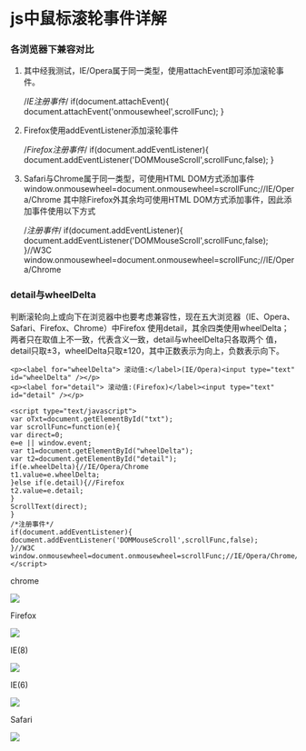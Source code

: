 # js中鼠标滚轮事件详解
### 各浏览器下兼容对比
1. 其中经我测试，IE/Opera属于同一类型，使用attachEvent即可添加滚轮事件。

    /*IE注册事件*/
    if(document.attachEvent){
    document.attachEvent('onmousewheel',scrollFunc);
    }

2. Firefox使用addEventListener添加滚轮事件

    /*Firefox注册事件*/
    if(document.addEventListener){
    document.addEventListener('DOMMouseScroll',scrollFunc,false);
    }

3. Safari与Chrome属于同一类型，可使用HTML DOM方式添加事件
window.onmousewheel=document.onmousewheel=scrollFunc;//IE/Opera/Chrome
其中除Firefox外其余均可使用HTML DOM方式添加事件，因此添加事件使用以下方式

    /*注册事件*/
    if(document.addEventListener){
    document.addEventListener('DOMMouseScroll',scrollFunc,false);
    }//W3C
    window.onmousewheel=document.onmousewheel=scrollFunc;//IE/Opera/Chrome

### detail与wheelDelta
判断滚轮向上或向下在浏览器中也要考虑兼容性，现在五大浏览器（IE、Opera、Safari、Firefox、Chrome）中Firefox 使用detail，其余四类使用wheelDelta；两者只在取值上不一致，代表含义一致，detail与wheelDelta只各取两个 值，detail只取±3，wheelDelta只取±120，其中正数表示为向上，负数表示向下。

    <p><label for="wheelDelta"> 滚动值:</label>(IE/Opera)<input type="text" id="wheelDelta" /></p>
    <p><label for="detail"> 滚动值:(Firefox)</label><input type="text" id="detail" /></p>

    <script type="text/javascript">
    var oTxt=document.getElementById("txt");
    var scrollFunc=function(e){
    var direct=0;
    e=e || window.event;
    var t1=document.getElementById("wheelDelta");
    var t2=document.getElementById("detail");
    if(e.wheelDelta){//IE/Opera/Chrome
    t1.value=e.wheelDelta;
    }else if(e.detail){//Firefox
    t2.value=e.detail;
    }
    ScrollText(direct);
    }
    /*注册事件*/
    if(document.addEventListener){
    document.addEventListener('DOMMouseScroll',scrollFunc,false);
    }//W3C
    window.onmousewheel=document.onmousewheel=scrollFunc;//IE/Opera/Chrome/Safari </script>

chrome

![](http://files.jb51.net/upload/2010-2/20100204102005716.png)

Firefox

![](http://files.jb51.net/upload/2010-2/20100204102005359.png)

IE(8)

![](http://files.jb51.net/upload/2010-2/20100204102009378.png)

IE(6)

![](http://files.jb51.net/upload/2010-2/20100204102009619.png)

Safari

![](http://files.jb51.net/upload/2010-2/20100204102009231.png)
